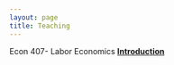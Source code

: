 ```yaml
---
layout: page
title: Teaching
---
```

Econ 407- Labor Economics **[Introduction](https://selcencakir.github.io/img/Econ407introduction.pdf )**


